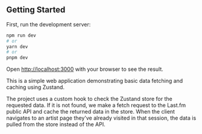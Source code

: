 ## Getting Started

First, run the development server:

```bash
npm run dev
# or
yarn dev
# or
pnpm dev
```

Open [http://localhost:3000](http://localhost:3000) with your browser to see the result.

This is a simple web application demonstrating basic data fetching and caching using Zustand.

The project uses a custom hook to check the Zustand store for the requested data. If it is not found, we make a fetch request to the Last.fm public API and cache the returned data in the store. When the client navigates to an artist page they've already visited in that session, the data is pulled from the store instead of the API.
